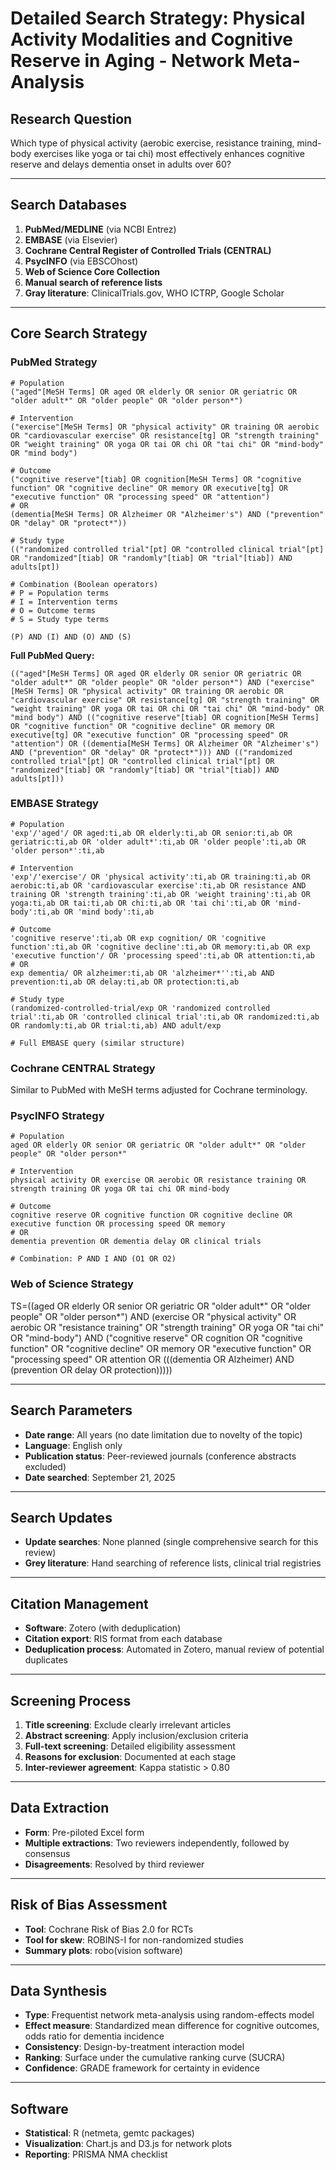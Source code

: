 # Detailed Search Strategy: Physical Activity Modalities and Cognitive Reserve in Aging - Network Meta-Analysis

## Research Question
Which type of physical activity (aerobic exercise, resistance training, mind-body exercises like yoga or tai chi) most effectively enhances cognitive reserve and delays dementia onset in adults over 60?

---

## Search Databases
1. **PubMed/MEDLINE** (via NCBI Entrez)
2. **EMBASE** (via Elsevier)
3. **Cochrane Central Register of Controlled Trials (CENTRAL)**
4. **PsycINFO** (via EBSCOhost)
5. **Web of Science Core Collection**
6. **Manual search of reference lists**
7. **Gray literature**: ClinicalTrials.gov, WHO ICTRP, Google Scholar

---

## Core Search Strategy

### PubMed Strategy
```
# Population
("aged"[MeSH Terms] OR aged OR elderly OR senior OR geriatric OR "older adult*" OR "older people" OR "older person*")

# Intervention
("exercise"[MeSH Terms] OR "physical activity" OR training OR aerobic OR "cardiovascular exercise" OR resistance[tg] OR "strength training" OR "weight training" OR yoga OR tai OR chi OR "tai chi" OR "mind-body" OR "mind body")

# Outcome
("cognitive reserve"[tiab] OR cognition[MeSH Terms] OR "cognitive function" OR "cognitive decline" OR memory OR executive[tg] OR "executive function" OR "processing speed" OR "attention")
# OR
(dementia[MeSH Terms] OR Alzheimer OR "Alzheimer's") AND ("prevention" OR "delay" OR "protect*"))

# Study type
(("randomized controlled trial"[pt] OR "controlled clinical trial"[pt] OR "randomized"[tiab] OR "randomly"[tiab] OR "trial"[tiab]) AND adults[pt])

# Combination (Boolean operators)
# P = Population terms
# I = Intervention terms
# O = Outcome terms
# S = Study type terms

(P) AND (I) AND (O) AND (S)
```

**Full PubMed Query:**
```
(("aged"[MeSH Terms] OR aged OR elderly OR senior OR geriatric OR "older adult*" OR "older people" OR "older person*") AND ("exercise"[MeSH Terms] OR "physical activity" OR training OR aerobic OR "cardiovascular exercise" OR resistance[tg] OR "strength training" OR "weight training" OR yoga OR tai OR chi OR "tai chi" OR "mind-body" OR "mind body") AND (("cognitive reserve"[tiab] OR cognition[MeSH Terms] OR "cognitive function" OR "cognitive decline" OR memory OR executive[tg] OR "executive function" OR "processing speed" OR "attention") OR ((dementia[MeSH Terms] OR Alzheimer OR "Alzheimer's") AND ("prevention" OR "delay" OR "protect*"))) AND (("randomized controlled trial"[pt] OR "controlled clinical trial"[pt] OR "randomized"[tiab] OR "randomly"[tiab] OR "trial"[tiab]) AND adults[pt]))
```

### EMBASE Strategy
```
# Population
'exp'/'aged'/ OR aged:ti,ab OR elderly:ti,ab OR senior:ti,ab OR geriatric:ti,ab OR 'older adult*':ti,ab OR 'older people':ti,ab OR 'older person*':ti,ab

# Intervention
'exp'/'exercise'/ OR 'physical activity':ti,ab OR training:ti,ab OR aerobic:ti,ab OR 'cardiovascular exercise':ti,ab OR resistance AND training OR 'strength training':ti,ab OR 'weight training':ti,ab OR yoga:ti,ab OR tai:ti,ab OR chi:ti,ab OR 'tai chi':ti,ab OR 'mind-body':ti,ab OR 'mind body':ti,ab

# Outcome
'cognitive reserve':ti,ab OR exp cognition/ OR 'cognitive function':ti,ab OR 'cognitive decline':ti,ab OR memory:ti,ab OR exp 'executive function'/ OR 'processing speed':ti,ab OR attention:ti,ab
# OR
exp dementia/ OR alzheimer:ti,ab OR 'alzheimer*'':ti,ab AND prevention:ti,ab OR delay:ti,ab OR protection:ti,ab

# Study type
(randomized-controlled-trial/exp OR 'randomized controlled trial':ti,ab OR 'controlled clinical trial':ti,ab OR randomized:ti,ab OR randomly:ti,ab OR trial:ti,ab) AND adult/exp

# Full EMBASE query (similar structure)
```

### Cochrane CENTRAL Strategy
Similar to PubMed with MeSH terms adjusted for Cochrane terminology.

### PsycINFO Strategy
```
# Population
aged OR elderly OR senior OR geriatric OR "older adult*" OR "older people" OR "older person*"

# Intervention
physical activity OR exercise OR aerobic OR resistance training OR strength training OR yoga OR tai chi OR mind-body

# Outcome
cognitive reserve OR cognitive function OR cognitive decline OR executive function OR processing speed OR memory
# OR
dementia prevention OR dementia delay OR clinical trials

# Combination: P AND I AND (O1 OR O2)
```

### Web of Science Strategy
TS=((aged OR elderly OR senior OR geriatric OR "older adult*" OR "older people" OR "older person*") AND (exercise OR "physical activity" OR aerobic OR "resistance training" OR "strength training" OR yoga OR "tai chi" OR "mind-body") AND ("cognitive reserve" OR cognition OR "cognitive function" OR "cognitive decline" OR memory OR "executive function" OR "processing speed" OR attention OR (((dementia OR Alzheimer) AND (prevention OR delay OR protection)))))

---

## Search Parameters
- **Date range**: All years (no date limitation due to novelty of the topic)
- **Language**: English only
- **Publication status**: Peer-reviewed journals (conference abstracts excluded)
- **Date searched**: September 21, 2025

---

## Search Updates
- **Update searches**: None planned (single comprehensive search for this review)
- **Grey literature**: Hand searching of reference lists, clinical trial registries

---

## Citation Management
- **Software**: Zotero (with deduplication)
- **Citation export**: RIS format from each database
- **Deduplication process**: Automated in Zotero, manual review of potential duplicates

---

## Screening Process
1. **Title screening**: Exclude clearly irrelevant articles
2. **Abstract screening**: Apply inclusion/exclusion criteria
3. **Full-text screening**: Detailed eligibility assessment
4. **Reasons for exclusion**: Documented at each stage
5. **Inter-reviewer agreement**: Kappa statistic > 0.80

---

## Data Extraction
- **Form**: Pre-piloted Excel form
- **Multiple extractions**: Two reviewers independently, followed by consensus
- **Disagreements**: Resolved by third reviewer

---

## Risk of Bias Assessment
- **Tool**: Cochrane Risk of Bias 2.0 for RCTs
- **Tool for skew**: ROBINS-I for non-randomized studies
- **Summary plots**: robo(vision software)

---

## Data Synthesis
- **Type**: Frequentist network meta-analysis using random-effects model
- **Effect measure**: Standardized mean difference for cognitive outcomes, odds ratio for dementia incidence
- **Consistency**: Design-by-treatment interaction model
- **Ranking**: Surface under the cumulative ranking curve (SUCRA)
- **Confidence**: GRADE framework for certainty in evidence

---

## Software
- **Statistical**: R (netmeta, gemtc packages)
- **Visualization**: Chart.js and D3.js for network plots
- **Reporting**: PRISMA NMA checklist

